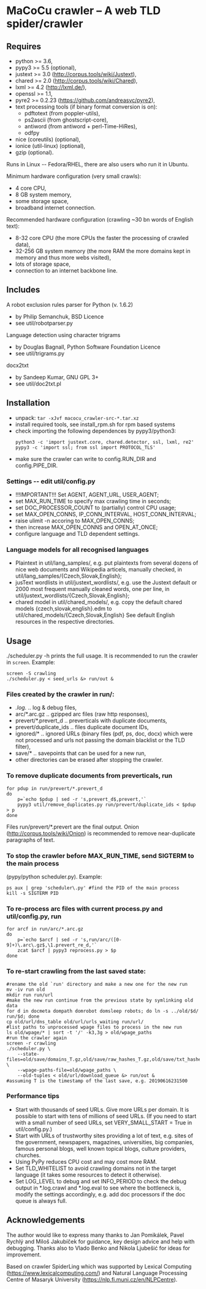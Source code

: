 # MaCoCu crawler – A web TLD spider/crawler

## Requires
- python >= 3.6,
- pypy3 >= 5.5 (optional),
- justext >= 3.0 (http://corpus.tools/wiki/Justext),
- chared >= 2.0 (http://corpus.tools/wiki/Chared),
- lxml >= 4.2 (http://lxml.de/),
- openssl >= 1.1,
- pyre2 >= 0.2.23 (https://github.com/andreasvc/pyre2),
- text processing tools (if binary format conversion is on):
  - pdftotext (from poppler-utils),
  - ps2ascii (from ghostscript-core),
  - antiword (from antiword + perl-Time-HiRes),
  - odfpy
- nice (coreutils) (optional),
- ionice (util-linux) (optional),
- gzip (optional).

Runs in Linux -- Fedora/RHEL, there are also users who run it in Ubuntu.

Minimum hardware configuration (very small crawls):
- 4 core CPU,
- 8 GB system memory,
- some storage space,
- broadband internet connection.

Recommended hardware configuration (crawling ~30 bn words of English text):
- 8-32 core CPU (the more CPUs the faster the processing of crawled data),
- 32-256 GB system memory
    (the more RAM the more domains kept in memory and thus more webs visited),
- lots of storage space,
- connection to an internet backbone line.

## Includes
A robot exclusion rules parser for Python (v. 1.6.2)
- by Philip Semanchuk, BSD Licence
- see util/robotparser.py

Language detection using character trigrams
- by Douglas Bagnall, Python Software Foundation Licence
- see util/trigrams.py

docx2txt
- by Sandeep Kumar, GNU GPL 3+
- see util/doc2txt.pl

## Installation
- unpack: ```tar -xJvf macocu_crawler-src-*.tar.xz```
- install required tools, see install_rpm.sh for rpm based systems
- check importing the following dependences by pypy3/python3:
  ```
  python3 -c 'import justext.core, chared.detector, ssl, lxml, re2'
  pypy3 -c 'import ssl; from ssl import PROTOCOL_TLS'
  ```
- make sure the crawler can write to config.RUN_DIR and config.PIPE_DIR.


### Settings -- edit util/config.py
- !!!IMPORTANT!!! Set AGENT, AGENT_URL, USER_AGENT;
- set MAX_RUN_TIME to specify max crawling time in seconds;
- set DOC_PROCESSOR_COUNT to (partially) control CPU usage;
- set MAX_OPEN_CONNS, IP_CONN_INTERVAL, HOST_CONN_INTERVAL;
- raise ulimit -n accoring to MAX_OPEN_CONNS;
- then increase MAX_OPEN_CONNS and OPEN_AT_ONCE;
- configure language and TLD dependent settings.

### Language models for all recognised languages
- Plaintext in util/lang_samples/,
    e.g. put plaintexts from several dozens of nice web documents and Wikipedia
    articels, manually checked, in util/lang_samples/{Czech,Slovak,English};
- jusText wordlists in util/justext_wordlists/,
    e.g. use the Justext default or 2000 most frequent manually cleaned words,
    one per line, in util/justext_wordlists/{Czech,Slovak,English};
- chared model in util/chared_models/,
    e.g. copy the default chared models {czech,slovak,english}.edm to
    util/chared_models/{Czech,Slovak,English}
See default English resources in the respective directories.

## Usage
./scheduler.py -h prints the full usage.
It is recommended to run the crawler in `screen`.
Example:
```
screen -S crawling
./scheduler.py < seed_urls &> run/out &
```

### Files created by the crawler in run/:
- *.log.* .. log & debug files,
- arc/*.arc.gz .. gzipped arc files (raw http responses),
- prevert/*.prevert_d .. preverticals with duplicate documents,
- prevert/duplicate_ids .. files duplicate document IDs,
- ignored/* .. ignored URLs (binary files (pdf, ps, doc, docx) which were
    not processed and urls not passing the domain blacklist or the TLD filter),
- save/* .. savepoints that can be used for a new run,
- other directories can be erased after stopping the crawler.

### To remove duplicate documents from preverticals, run
```
for pdup in run/prevert/*.prevert_d
do
    p=`echo $pdup | sed -r 's,prevert_d$,prevert,'`
    pypy3 util/remove_duplicates.py run/prevert/duplicate_ids < $pdup > p
done
```
Files run/prevert/*.prevert are the final output.
Onion (http://corpus.tools/wiki/Onion) is recommended to remove near-duplicate
paragraphs of text.

### To stop the crawler before MAX_RUN_TIME, send SIGTERM to the main process
(pypy/python scheduler.py).
Example:
```
ps aux | grep 'scheduler\.py' #find the PID of the main process
kill -s SIGTERM PID
```

### To re-process arc files with current process.py and util/config.py, run
```
for arcf in run/arc/*.arc.gz
do
    p=`echo $arcf | sed -r 's,run/arc/([0-9]+)\.arc\.gz$,\1.prevert_re_d,'`
    zcat $arcf | pypy3 reprocess.py > $p
done
```

### To re-start crawling from the last saved state:
```
#rename the old `run' directory and make a new one for the new run
mv -iv run old
mkdir run run/url
#make the new run continue from the previous state by symlinking old data
for d in docmeta dompath domrobot domsleep robots; do ln -s ../old/$d/ run/$d; done
cp old/url/dns_table old/url/urls_waiting run/url/
#list paths to unprocessed wpage files to process in the new run
ls old/wpage/* | sort -t '/' -k3,3g > old/wpage_paths
#run the crawler again
screen -r crawling
./scheduler.py \
    --state-files=old/save/domains_T.gz,old/save/raw_hashes_T.gz,old/save/txt_hashes_T.gz \
    --wpage-paths-file=old/wpage_paths \
    --old-tuples < old/url/download_queue &> run/out &
#assuming T is the timestamp of the last save, e.g. 20190616231500
```

### Performance tips
- Start with thousands of seed URLs. Give more URLs per domain.
  It is possible to start with tens of millions of seed URLs.
  (If you need to start with a small number of seed URLs, set
  VERY_SMALL_START = True in util/config.py.)
- Start with URLs of trustworthy sites providing a lot of text, e.g. sites of
  the government, newspapers, magazines, universities, big companies, famous
  personal blogs, well known topical blogs, culture providers, churches.
- Using PyPy reduces CPU cost and may cost more RAM.
- Set TLD_WHITELIST to avoid crawling domains not in the target language
  (it takes some resources to detect it otherwise).
- Set LOG_LEVEL to debug and set INFO_PERIOD to check the debug output in
  *.log.crawl and *.log.eval to see where the bottleneck is, modify the
  settings accordingly, e.g. add doc processors if the doc queue is always full.

## Acknowledgements
The author would like to express many thanks to Jan Pomikálek, Pavel Rychlý
and Miloš Jakubíček for guidance, key design advice and help with debugging.
Thanks also to Vlado Benko and Nikola Ljubešić for ideas for improvement.

Based on crawler SpiderLing which was supported by Lexical Computing
(https://www.lexicalcomputing.com/) and Natural Language Processing Centre
of Masaryk University (https://nlp.fi.muni.cz/en/NLPCentre).
